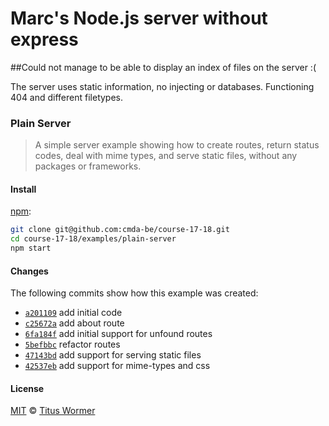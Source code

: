 
# Marc's Node.js server without express

##Could not manage to be able to display an index of files on the server :(

The server uses static information, no injecting or databases.
Functioning 404 and different filetypes.

<!-- Info below was from the plain-server by wooorm  -->

### Plain Server

> A simple server example showing how to create routes, return status codes,
> deal with mime types, and serve static files, without any packages or
> frameworks.

#### Install

[npm][]:

```bash
git clone git@github.com:cmda-be/course-17-18.git
cd course-17-18/examples/plain-server
npm start
```

#### Changes

The following commits show how this example was created:

*   [`a201109`](https://github.com/cmda-be/course-17-18/commit/a201109)
    add initial code
*   [`c25672a`](https://github.com/cmda-be/course-17-18/commit/c25672a)
    add about route
*   [`6fa184f`](https://github.com/cmda-be/course-17-18/commit/6fa184f)
    add initial support for unfound routes
*   [`5befbbc`](https://github.com/cmda-be/course-17-18/commit/5befbbc)
    refactor routes
*   [`47143bd`](https://github.com/cmda-be/course-17-18/commit/47143bd)
    add support for serving static files
*   [`42537eb`](https://github.com/cmda-be/course-17-18/commit/42537eb)
    add support for mime-types and css

#### License

[MIT][] © [Titus Wormer][author]

[npm]: https://docs.npmjs.com/cli/install

[mit]: ../../license

[author]: http://wooorm.com
